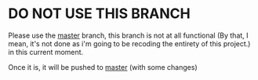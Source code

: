 # DO NOT USE THIS BRANCH
Please use the [master](https://github.com/AnEverydayZomby/Aimthing/tree/master) branch, this branch is not at all functional (By that, I mean, it's not done as i'm going to be recoding the entirety of this project.) in this current moment.

Once it is, it will be pushed to [master](https://github.com/AnEverydayZomby/Aimthing/tree/master) (with some changes)
